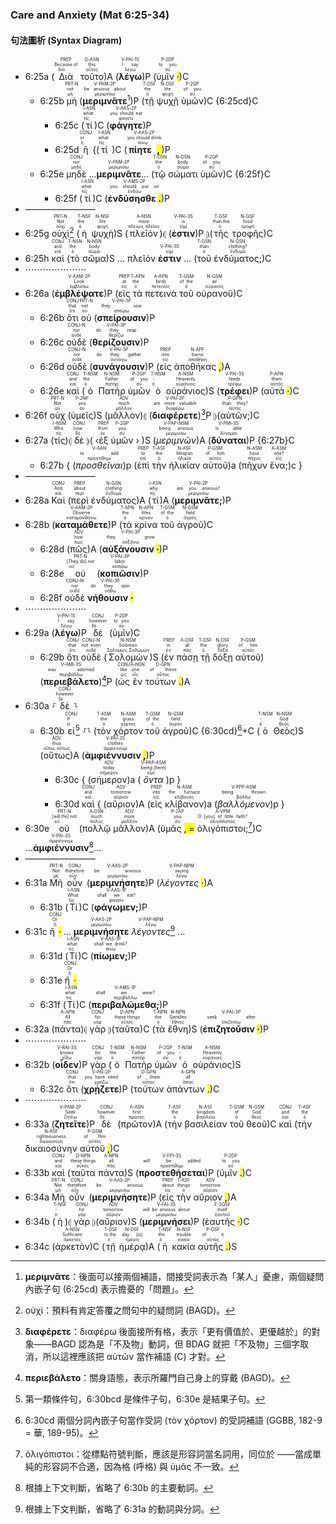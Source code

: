 
### Care and Anxiety (Mat 6:25-34)

#### 句法圖析 (Syntax Diagram)

- 6:25a (<RUBY><ruby><ruby>Διὰ<rt>διά</rt></ruby><rt>Because of</rt></ruby><rt>PREP</rt></RUBY> <RUBY><ruby><ruby>τοῦτο<rt>οὗτος</rt></ruby><rt>this</rt></ruby><rt>D-ASN</rt></RUBY>)A (<RUBY><ruby><ruby><strong><strong>λέγω</strong></strong><rt>λέγω</rt></ruby><rt>I say</rt></ruby><rt>V-PAI-1S</rt></RUBY>)P (<RUBY><ruby><ruby>ὑμῖν <mark class="pm">·</mark><rt>σύ</rt></ruby><rt>to you</rt></ruby><rt>P-2DP</rt></RUBY>)C 
	- 6:25b <RUBY><ruby><ruby>μὴ<rt>μή</rt></ruby><rt>not</rt></ruby><rt>PRT-N</rt></RUBY> (<RUBY><ruby><ruby><strong><strong>μεριμνᾶτε</strong></strong><rt>μεριμνάω</rt></ruby><rt>be anxious about</rt></ruby><rt>V-PAM-2P</rt></RUBY>[^1])P (<RUBY><ruby><ruby>τῇ<rt>ὁ</rt></ruby><rt>the</rt></ruby><rt>T-DSF</rt></RUBY> <RUBY><ruby><ruby>ψυχῇ<rt>ψυχή</rt></ruby><rt>life</rt></ruby><rt>N-DSF</rt></RUBY> <RUBY><ruby><ruby>ὑμῶν<rt>σύ</rt></ruby><rt>of you</rt></ruby><rt>P-2GP</rt></RUBY>)C {6:25cd}C
		- 6:25c (<RUBY><ruby><ruby>τί<rt>τίς</rt></ruby><rt>what</rt></ruby><rt>I-ASN</rt></RUBY>)C (<RUBY><ruby><ruby><strong><strong>φάγητε</strong></strong><rt>φαγεῖν</rt></ruby><rt>you should eat</rt></ruby><rt>V-AAS-2P</rt></RUBY>)P
		- 6:25d <RUBY><ruby><ruby>ἢ<rt>ἤ</rt></ruby><rt>or</rt></ruby><rt>CONJ</rt></RUBY> {(<RUBY><ruby><ruby>τί<rt>τίς</rt></ruby><rt>what</rt></ruby><rt>I-ASN</rt></RUBY> )C (<RUBY><ruby><ruby><strong>πίητε <mark class="pm">,</mark></strong><rt>πίνω</rt></ruby><rt>you should drink</rt></ruby><rt>V-AAS-2P</rt></RUBY>)P
	- 6:25e <RUBY><ruby><ruby>μηδὲ<rt>μηδέ</rt></ruby><rt>nor</rt></ruby><rt>CONJ</rt></RUBY> ...<RUBY><ruby><ruby><strong><strong>μεριμνᾶτε</strong></strong><rt>μεριμνάω</rt></ruby></ruby><rt>V-PAM-2P</rt></RUBY>...  (<RUBY><ruby><ruby>τῷ<rt>ὁ</rt></ruby><rt>the</rt></ruby><rt>T-DSN</rt></RUBY> <RUBY><ruby><ruby>σώματι<rt>σῶμα</rt></ruby><rt>body</rt></ruby><rt>N-DSN</rt></RUBY> <RUBY><ruby><ruby>ὑμῶν<rt>σύ</rt></ruby><rt>of you</rt></ruby><rt>P-2GP</rt></RUBY>)C {6:25f}C
		- 6:25f (<RUBY><ruby><ruby>τί<rt>τίς</rt></ruby><rt>what</rt></ruby><rt>I-ASN</rt></RUBY>)C (<RUBY><ruby><ruby><strong>ἐνδύσησθε <mark class="pm">.</mark></strong><rt>ἐνδύω</rt></ruby><rt>you should put on</rt></ruby><rt>V-AMS-2P</rt></RUBY>)P 
- ————————
- 6:25g <RUBY><ruby><ruby>οὐχὶ<rt>οὐχί</rt></ruby><rt>Not</rt></ruby><rt>PRT-N</rt></RUBY>[^2] (<RUBY><ruby><ruby>ἡ<rt>ὁ</rt></ruby><rt>the</rt></ruby><rt>T-NSF</rt></RUBY> <RUBY><ruby><ruby>ψυχὴ<rt>ψυχή</rt></ruby><rt>life</rt></ruby><rt>N-NSF</rt></RUBY>)S (<RUBY><ruby><ruby>πλεῖόν<rt>πλείων, πλεῖον</rt></ruby><rt>more</rt></ruby><rt>A-NSN</rt></RUBY>)⦇ (<RUBY><ruby><ruby><strong><strong>ἐστιν</strong></strong><rt>εἰμί</rt></ruby><rt>is</rt></ruby><rt>V-PAI-3S</rt></RUBY>)P ⦈(<RUBY><ruby><ruby>τῆς<rt>ὁ</rt></ruby><rt>than the</rt></ruby><rt>T-GSF</rt></RUBY> <RUBY><ruby><ruby>τροφῆς<rt>τροφή</rt></ruby><rt>food</rt></ruby><rt>N-GSF</rt></RUBY>)C
- 6:25h <RUBY><ruby><ruby>καὶ<rt>καί</rt></ruby><rt>and</rt></ruby><rt>CONJ</rt></RUBY> (<RUBY><ruby><ruby>τὸ<rt>ὁ</rt></ruby><rt>the</rt></ruby><rt>T-NSN</rt></RUBY> <RUBY><ruby><ruby>σῶμα<rt>σῶμα</rt></ruby><rt>body</rt></ruby><rt>N-NSN</rt></RUBY>)S ... πλεῖόν <RUBY><ruby><ruby><strong><strong>ἐστιν</strong></strong><rt>εἰμί</rt></ruby></ruby><rt>V-PAI-3S</rt></RUBY> ... (<RUBY><ruby><ruby>τοῦ<rt>ὁ</rt></ruby><rt>than</rt></ruby><rt>T-GSN</rt></RUBY> <RUBY><ruby><ruby>ἐνδύματος;<rt>ἔνδυμα</rt></ruby><rt>clothing?</rt></ruby><rt>N-GSN</rt></RUBY>)C
- ⋯⋯⋯⋯⋯⋯⋯
- 6:26a (<RUBY><ruby><ruby><strong><strong>ἐμβλέψατε</strong></strong><rt>ἐμβλέπω</rt></ruby><rt>Look</rt></ruby><rt>V-AAM-2P</rt></RUBY>)P (<RUBY><ruby><ruby>εἰς<rt>εἰς</rt></ruby><rt>at</rt></ruby><rt>PREP</rt></RUBY> <RUBY><ruby><ruby>τὰ<rt>ὁ</rt></ruby><rt>the</rt></ruby><rt>T-APN</rt></RUBY> <RUBY><ruby><ruby>πετεινὰ<rt>πετεινός</rt></ruby><rt>birds</rt></ruby><rt>A-APN</rt></RUBY> <RUBY><ruby><ruby>τοῦ<rt>ὁ</rt></ruby><rt>of the</rt></ruby><rt>T-GSM</rt></RUBY> <RUBY><ruby><ruby>οὐρανοῦ<rt>οὐρανός</rt></ruby><rt>air</rt></ruby><rt>N-GSM</rt></RUBY>)C
	- 6:26b <RUBY><ruby><ruby>ὅτι<rt>ὅτι</rt></ruby><rt>that</rt></ruby><rt>CONJ</rt></RUBY> <RUBY><ruby><ruby>οὐ<rt>οὐ</rt></ruby><rt>not</rt></ruby><rt>PRT-N</rt></RUBY> (<RUBY><ruby><ruby><strong><strong>σπείρουσιν</strong></strong><rt>σπείρω</rt></ruby><rt>they sow</rt></ruby><rt>V-PAI-3P</rt></RUBY>)P 
	- 6:26c <RUBY><ruby><ruby>οὐδὲ<rt>οὐδέ</rt></ruby><rt>nor</rt></ruby><rt>CONJ-N</rt></RUBY> (<RUBY><ruby><ruby><strong><strong>θερίζουσιν</strong></strong><rt>θερίζω</rt></ruby><rt>do they reap</rt></ruby><rt>V-PAI-3P</rt></RUBY>)P 
	- 6:26d <RUBY><ruby><ruby>οὐδὲ<rt>οὐδέ</rt></ruby><rt>nor</rt></ruby><rt>CONJ-N</rt></RUBY> (<RUBY><ruby><ruby><strong><strong>συνάγουσιν</strong></strong><rt>συνάγω</rt></ruby><rt>do they gather</rt></ruby><rt>V-PAI-3P</rt></RUBY>)P (<RUBY><ruby><ruby>εἰς<rt>εἰς</rt></ruby><rt>into</rt></ruby><rt>PREP</rt></RUBY> <RUBY><ruby><ruby>ἀποθήκας <mark class="pm">,</mark><rt>ἀποθήκη</rt></ruby><rt>barns</rt></ruby><rt>N-APF</rt></RUBY>)A
	- 6:26e <RUBY><ruby><ruby>καὶ<rt>καί</rt></ruby><rt>and</rt></ruby><rt>CONJ</rt></RUBY> (<RUBY><ruby><ruby>ὁ<rt>ὁ</rt></ruby><rt>the</rt></ruby><rt>T-NSM</rt></RUBY> <RUBY><ruby><ruby>Πατὴρ<rt>πατήρ</rt></ruby><rt>Father</rt></ruby><rt>N-NSM</rt></RUBY> <RUBY><ruby><ruby>ὑμῶν<rt>σύ</rt></ruby><rt>of you</rt></ruby><rt>P-2GP</rt></RUBY> <RUBY><ruby><ruby>ὁ<rt>ὁ</rt></ruby><rt>-</rt></ruby><rt>T-NSM</rt></RUBY> <RUBY><ruby><ruby>οὐράνιος<rt>οὐράνιος</rt></ruby><rt>Heavenly</rt></ruby><rt>A-NSM</rt></RUBY>)S (<RUBY><ruby><ruby><strong><strong>τρέφει</strong></strong><rt>τρέφω</rt></ruby><rt>feeds</rt></ruby><rt>V-PAI-3S</rt></RUBY>)P (<RUBY><ruby><ruby>αὐτά <mark class="pm">·</mark><rt>αὐτός</rt></ruby><rt>them</rt></ruby><rt>P-APN</rt></RUBY>)C 
- 6:26f <RUBY><ruby><ruby>οὐχ<rt>οὐ</rt></ruby><rt>Not</rt></ruby><rt>PRT-N</rt></RUBY> (<RUBY><ruby><ruby>ὑμεῖς<rt>σύ</rt></ruby><rt>you</rt></ruby><rt>P-2NP</rt></RUBY>)S (<RUBY><ruby><ruby>μᾶλλον<rt>μᾶλλον</rt></ruby><rt>much</rt></ruby><rt>ADV</rt></RUBY>)⦇ (<RUBY><ruby><ruby><strong><strong>διαφέρετε</strong></strong><rt>διαφέρω</rt></ruby><rt>are more valuable</rt></ruby><rt>V-PAI-2P</rt></RUBY>)[^3]P ⦈(<RUBY><ruby><ruby>αὐτῶν;<rt>αὐτός</rt></ruby><rt>than they?</rt></ruby><rt>P-GPN</rt></RUBY>)C
- 6:27a (<RUBY><ruby><ruby>τίς<rt>τίς</rt></ruby><rt>Who</rt></ruby><rt>I-NSM</rt></RUBY>)⦇ <RUBY><ruby><ruby>δὲ<rt>δέ</rt></ruby><rt>now</rt></ruby><rt>CONJ</rt></RUBY> ⦈( ‹<RUBY><ruby><ruby>ἐξ<rt>ἐκ</rt></ruby><rt>from</rt></ruby><rt>PREP</rt></RUBY> <RUBY><ruby><ruby>ὑμῶν<rt>σύ</rt></ruby><rt>you</rt></ruby><rt>P-2GP</rt></RUBY> › )S (<RUBY><ruby><ruby><em><em>μεριμνῶν</em></em><rt>μεριμνάω</rt></ruby><rt>being anxious</rt></ruby><rt>V-PAP-NSM</rt></RUBY>)A (<RUBY><ruby><ruby><strong><strong>δύναται</strong></strong><rt>δύναμαι</rt></ruby><rt>is able</rt></ruby><rt>V-PMI-3S</rt></RUBY>)P {6:27b}C
	- 6:27b { (<RUBY><ruby><ruby><em>προσθεῖναι</em><rt>προστίθημι</rt></ruby><rt>to add</rt></ruby><rt>V-AAN</rt></RUBY>)p (<RUBY><ruby><ruby>ἐπὶ<rt>ἐπί</rt></ruby><rt>to</rt></ruby><rt>PREP</rt></RUBY> <RUBY><ruby><ruby>τὴν<rt>ὁ</rt></ruby><rt>the</rt></ruby><rt>T-ASF</rt></RUBY> <RUBY><ruby><ruby>ἡλικίαν<rt>ἡλικία</rt></ruby><rt>lifespan</rt></ruby><rt>N-ASF</rt></RUBY> <RUBY><ruby><ruby>αὐτοῦ<rt>αὐτός</rt></ruby><rt>of him</rt></ruby><rt>P-GSM</rt></RUBY>)a (<RUBY><ruby><ruby>πῆχυν<rt>πῆχυς</rt></ruby><rt>hour</rt></ruby><rt>N-ASM</rt></RUBY> <RUBY><ruby><ruby>ἕνα;<rt>εἷς</rt></ruby><rt>one?</rt></ruby><rt>A-ASM</rt></RUBY>)c }
- ————————
- 6:28a <RUBY><ruby><ruby>Καὶ<rt>καί</rt></ruby><rt>And</rt></ruby><rt>CONJ</rt></RUBY> (<RUBY><ruby><ruby>περὶ<rt>περί</rt></ruby><rt>about</rt></ruby><rt>PREP</rt></RUBY> <RUBY><ruby><ruby>ἐνδύματος<rt>ἔνδυμα</rt></ruby><rt>clothing</rt></ruby><rt>N-GSN</rt></RUBY>)A (<RUBY><ruby><ruby>τί<rt>τίς</rt></ruby><rt>why</rt></ruby><rt>I-ASN</rt></RUBY>)A (<RUBY><ruby><ruby><strong>μεριμνᾶτε;</strong><rt>μεριμνάω</rt></ruby><rt>are you anxious?</rt></ruby><rt>V-PAI-2P</rt></RUBY>)P 
- 6:28b (<RUBY><ruby><ruby><strong><strong>καταμάθετε</strong></strong><rt>καταμανθάνω</rt></ruby><rt>Observe</rt></ruby><rt>V-AAM-2P</rt></RUBY>)P (<RUBY><ruby><ruby>τὰ<rt>ὁ</rt></ruby><rt>the</rt></ruby><rt>T-APN</rt></RUBY> <RUBY><ruby><ruby>κρίνα<rt>κρίνον</rt></ruby><rt>lilies</rt></ruby><rt>N-APN</rt></RUBY> <RUBY><ruby><ruby>τοῦ<rt>ὁ</rt></ruby><rt>of the</rt></ruby><rt>T-GSM</rt></RUBY> <RUBY><ruby><ruby>ἀγροῦ<rt>ἀγρός</rt></ruby><rt>field</rt></ruby><rt>N-GSM</rt></RUBY>)C 
	- 6:28d (<RUBY><ruby><ruby>πῶς<rt>πως</rt></ruby><rt>how</rt></ruby><rt>ADV</rt></RUBY>)A (<RUBY><ruby><ruby><strong>αὐξάνουσιν <mark class="pm">·</mark></strong><rt>αὐξάνω</rt></ruby><rt>they grow</rt></ruby><rt>V-PAI-3P</rt></RUBY>)P 
	- 6:28e <RUBY><ruby><ruby>οὐ<rt>οὐ</rt></ruby><rt>[They do] not</rt></ruby><rt>PRT-N</rt></RUBY> (<RUBY><ruby><ruby><strong><strong>κοπιῶσιν</strong></strong><rt>κοπιάω</rt></ruby><rt>labor</rt></ruby><rt>V-PAI-3P</rt></RUBY>)P 
	- 6:28f <RUBY><ruby><ruby>οὐδὲ<rt>οὐδέ</rt></ruby><rt>nor</rt></ruby><rt>CONJ-N</rt></RUBY> <RUBY><ruby><ruby><strong>νήθουσιν <mark class="pm">·</mark></strong><rt>νήθω</rt></ruby><rt>do they spin</rt></ruby><rt>V-PAI-3P</rt></RUBY> 
- ⋯⋯⋯⋯⋯⋯⋯
- 6:29a (<RUBY><ruby><ruby><strong><strong>λέγω</strong></strong><rt>λέγω</rt></ruby><rt>I say</rt></ruby><rt>V-PAI-1S</rt></RUBY>)P <RUBY><ruby><ruby>δὲ<rt>δέ</rt></ruby><rt>however</rt></ruby><rt>CONJ</rt></RUBY> (<RUBY><ruby><ruby>ὑμῖν<rt>σύ</rt></ruby><rt>to you</rt></ruby><rt>P-2DP</rt></RUBY>)C
	- 6:29b <RUBY><ruby><ruby>ὅτι<rt>ὅτι</rt></ruby><rt>that</rt></ruby><rt>CONJ</rt></RUBY> <RUBY><ruby><ruby>οὐδὲ<rt>οὐδέ</rt></ruby><rt>not even</rt></ruby><rt>CONJ-N</rt></RUBY> (<RUBY><ruby><ruby>Σολομὼν<rt>Σολομών, Σαλωμών</rt></ruby><rt>Solomon</rt></ruby><rt>N-NSM</rt></RUBY>)S (<RUBY><ruby><ruby>ἐν<rt>ἐν</rt></ruby><rt>in</rt></ruby><rt>PREP</rt></RUBY> <RUBY><ruby><ruby>πάσῃ<rt>πᾶς</rt></ruby><rt>all</rt></ruby><rt>A-DSF</rt></RUBY> <RUBY><ruby><ruby>τῇ<rt>ὁ</rt></ruby><rt>the</rt></ruby><rt>T-DSF</rt></RUBY> <RUBY><ruby><ruby>δόξῃ<rt>δόξα</rt></ruby><rt>glory</rt></ruby><rt>N-DSF</rt></RUBY> <RUBY><ruby><ruby>αὐτοῦ<rt>αὐτός</rt></ruby><rt>of him</rt></ruby><rt>P-GSM</rt></RUBY>) (<RUBY><ruby><ruby><strong><strong>περιεβάλετο</strong></strong><rt>περιβάλλω</rt></ruby><rt>was adorned</rt></ruby><rt>V-AMI-3S</rt></RUBY>)[^4]P (<RUBY><ruby><ruby>ὡς<rt>ὡς</rt></ruby><rt>like</rt></ruby><rt>CONJ</rt></RUBY> <RUBY><ruby><ruby>ἓν<rt>εἷς</rt></ruby><rt>one</rt></ruby><rt>A-NSN</rt></RUBY> <RUBY><ruby><ruby>τούτων <mark class="pm">.</mark><rt>οὗτος</rt></ruby><rt>of these</rt></ruby><rt>D-GPN</rt></RUBY>)A 
- 6:30a ⸉<RUBY><ruby><ruby>δὲ<rt>δέ</rt></ruby><rt>however</rt></ruby><rt>CONJ</rt></RUBY>⸊
	- 6:30b <RUBY><ruby><ruby>εἰ<rt>εἰ</rt></ruby><rt>If</rt></ruby><rt>CONJ</rt></RUBY>[^5] ⸉⸊ (<RUBY><ruby><ruby>τὸν<rt>ὁ</rt></ruby><rt>the</rt></ruby><rt>T-ASM</rt></RUBY> <RUBY><ruby><ruby>χόρτον<rt>χόρτος</rt></ruby><rt>grass</rt></ruby><rt>N-ASM</rt></RUBY> <RUBY><ruby><ruby>τοῦ<rt>ὁ</rt></ruby><rt>of the</rt></ruby><rt>T-GSM</rt></RUBY> <RUBY><ruby><ruby>ἀγροῦ<rt>ἀγρός</rt></ruby><rt>field</rt></ruby><rt>N-GSM</rt></RUBY>)C {6:30cd}[^6]+C (<RUBY><ruby><ruby>ὁ<rt>ὁ</rt></ruby><rt>-</rt></ruby><rt>T-NSM</rt></RUBY> <RUBY><ruby><ruby>Θεὸς<rt>θεός</rt></ruby><rt>God</rt></ruby><rt>N-NSM</rt></RUBY>)S (<RUBY><ruby><ruby>οὕτως<rt>οὕτω, οὕτως</rt></ruby><rt>thus</rt></ruby><rt>ADV</rt></RUBY>)A (<RUBY><ruby><ruby><strong>ἀμφιέννυσιν <mark class="pm">,</mark></strong><rt>ἀμφιέννυμι</rt></ruby><rt>clothes</rt></ruby><rt>V-PAI-3S</rt></RUBY>)P
		- 6:30c { (<RUBY><ruby><ruby>σήμερον<rt>σήμερον</rt></ruby><rt>today</rt></ruby><rt>ADV</rt></RUBY>)a (<RUBY><ruby><ruby><em>ὄντα</em><rt>εἰμί</rt></ruby><rt>being [here]</rt></ruby><rt>V-PAP-ASM</rt></RUBY>)p }
		- 6:30d <RUBY><ruby><ruby>καὶ<rt>καί</rt></ruby><rt>and</rt></ruby><rt>CONJ</rt></RUBY> { (<RUBY><ruby><ruby>αὔριον<rt>αὔριον</rt></ruby><rt>tomorrow</rt></ruby><rt>ADV</rt></RUBY>)A (<RUBY><ruby><ruby>εἰς<rt>εἰς</rt></ruby><rt>into</rt></ruby><rt>PREP</rt></RUBY> <RUBY><ruby><ruby>κλίβανον<rt>κλίβανος</rt></ruby><rt>the furnace</rt></ruby><rt>N-ASM</rt></RUBY>)a (<RUBY><ruby><ruby><em><em>βαλλόμενον</em></em><rt>βάλλω</rt></ruby><rt>being thrown</rt></ruby><rt>V-PPP-ASM</rt></RUBY>)p }
- 6:30e <RUBY><ruby><ruby>οὐ<rt>οὐ</rt></ruby><rt>[will He] not</rt></ruby><rt>PRT-N</rt></RUBY> (<RUBY><ruby><ruby>πολλῷ<rt>πολύς</rt></ruby><rt>much</rt></ruby><rt>A-DSN</rt></RUBY> <RUBY><ruby><ruby>μᾶλλον<rt>μᾶλλον</rt></ruby><rt>more</rt></ruby><rt>ADV</rt></RUBY>)A (<RUBY><ruby><ruby>ὑμᾶς <mark class="pm">, =</mark><rt>σύ</rt></ruby><rt>you</rt></ruby><rt>P-2AP</rt></RUBY> <RUBY><ruby><ruby>ὀλιγόπιστοι;<rt>ὀλιγόπιστος</rt></ruby><rt>O [you] of little faith?</rt></ruby><rt>A-VPM</rt></RUBY>[^8])C ...<RUBY><ruby><ruby><strong>ἀμφιέννυσιν </strong><rt>ἀμφιέννυμι</rt></ruby></ruby><rt>V-PAI-3S</rt></RUBY>[^7]... 
- ————————
- 6:31a <RUBY><ruby><ruby>Μὴ<rt>μή</rt></ruby><rt>Not</rt></ruby><rt>PRT-N</rt></RUBY> <RUBY><ruby><ruby>οὖν<rt>οὖν</rt></ruby><rt>therefore</rt></ruby><rt>CONJ</rt></RUBY> (<RUBY><ruby><ruby><strong><strong>μεριμνήσητε</strong></strong><rt>μεριμνάω</rt></ruby><rt>be anxious</rt></ruby><rt>V-AAS-2P</rt></RUBY>)P (<RUBY><ruby><ruby><em>λέγοντες <mark class="pm">·</mark></em><rt>λέγω</rt></ruby><rt>saying</rt></ruby><rt>V-PAP-NPM</rt></RUBY>)A
	- 6:31b (<RUBY><ruby><ruby>Τί<rt>τίς</rt></ruby><rt>What</rt></ruby><rt>I-ASN</rt></RUBY>)C (<RUBY><ruby><ruby><strong>φάγωμεν;</strong><rt>φαγεῖν</rt></ruby><rt>shall we eat?</rt></ruby><rt>V-AAS-1P</rt></RUBY>)P
- 6:31c <RUBY><ruby><ruby>ἤ <mark class="pm">·</mark><rt>ἤ</rt></ruby><rt>Or</rt></ruby><rt>CONJ</rt></RUBY> ... <RUBY><ruby><ruby><strong><strong>μεριμνήσητε</strong></strong><rt>μεριμνάω</rt></ruby></ruby><rt>V-AAS-2P</rt></RUBY> <RUBY><ruby><ruby><em>λέγοντες </em><rt>λέγω</rt></ruby></ruby><rt>V-PAP-NPM</rt></RUBY>[^9] ...
	- 6:31d (<RUBY><ruby><ruby>Τί<rt>τίς</rt></ruby><rt>what</rt></ruby><rt>I-ASN</rt></RUBY>)C (<RUBY><ruby><ruby><strong>πίωμεν;</strong><rt>πίνω</rt></ruby><rt>shall we drink?</rt></ruby><rt>V-AAS-1P</rt></RUBY>)P 
	- 6:31e <RUBY><ruby><ruby>ἤ <mark class="pm">·</mark><rt>ἤ</rt></ruby><rt>Or</rt></ruby><rt>CONJ</rt></RUBY> 
	- 6:31f (<RUBY><ruby><ruby>Τί<rt>τίς</rt></ruby><rt>what</rt></ruby><rt>I-ASN</rt></RUBY>)C (<RUBY><ruby><ruby><strong>περιβαλώμεθα;</strong><rt>περιβάλλω</rt></ruby><rt>shall we wear?</rt></ruby><rt>V-AMS-1P</rt></RUBY>)P 
- 6:32a (<RUBY><ruby><ruby>πάντα<rt>πᾶς</rt></ruby><rt>All</rt></ruby><rt>A-APN</rt></RUBY>)⦇ <RUBY><ruby><ruby>γὰρ<rt>γάρ</rt></ruby><rt>for</rt></ruby><rt>CONJ</rt></RUBY> ⦈(<RUBY><ruby><ruby>ταῦτα<rt>οὗτος</rt></ruby><rt>these things</rt></ruby><rt>D-APN</rt></RUBY>)C (<RUBY><ruby><ruby>τὰ<rt>ὁ</rt></ruby><rt>the</rt></ruby><rt>T-NPN</rt></RUBY> <RUBY><ruby><ruby>ἔθνη<rt>ἔθνος</rt></ruby><rt>Gentiles</rt></ruby><rt>N-NPN</rt></RUBY>)S (<RUBY><ruby><ruby><strong>ἐπιζητοῦσιν <mark class="pm">·</mark></strong><rt>ἐπιζητέω</rt></ruby><rt>seek after</rt></ruby><rt>V-PAI-3P</rt></RUBY>)P 
- ⋯⋯⋯⋯⋯⋯⋯
- 6:32b (<RUBY><ruby><ruby><strong><strong>οἶδεν</strong></strong><rt>εἴδω</rt></ruby><rt>knows</rt></ruby><rt>V-RAI-3S</rt></RUBY>)P <RUBY><ruby><ruby>γὰρ<rt>γάρ</rt></ruby><rt>for</rt></ruby><rt>CONJ</rt></RUBY> (<RUBY><ruby><ruby>ὁ<rt>ὁ</rt></ruby><rt>the</rt></ruby><rt>T-NSM</rt></RUBY> <RUBY><ruby><ruby>Πατὴρ<rt>πατήρ</rt></ruby><rt>Father</rt></ruby><rt>N-NSM</rt></RUBY> <RUBY><ruby><ruby>ὑμῶν<rt>σύ</rt></ruby><rt>of you</rt></ruby><rt>P-2GP</rt></RUBY> <RUBY><ruby><ruby>ὁ<rt>ὁ</rt></ruby><rt>-</rt></ruby><rt>T-NSM</rt></RUBY> <RUBY><ruby><ruby>οὐράνιος<rt>οὐράνιος</rt></ruby><rt>Heavenly</rt></ruby><rt>A-NSM</rt></RUBY>)S
	- 6:32c <RUBY><ruby><ruby>ὅτι<rt>ὅτι</rt></ruby><rt>that</rt></ruby><rt>CONJ</rt></RUBY> (<RUBY><ruby><ruby><strong><strong>χρῄζετε</strong></strong><rt>χρῄζω</rt></ruby><rt>you have need</rt></ruby><rt>V-PAI-2P</rt></RUBY>)P (<RUBY><ruby><ruby>τούτων<rt>οὗτος</rt></ruby><rt>of them</rt></ruby><rt>D-GPN</rt></RUBY> <RUBY><ruby><ruby>ἁπάντων <mark class="pm">.</mark><rt>ἅπας</rt></ruby><rt>all</rt></ruby><rt>A-GPN</rt></RUBY>)C 
- ⋯⋯⋯⋯⋯⋯⋯
- 6:33a (<RUBY><ruby><ruby><strong><strong>ζητεῖτε</strong></strong><rt>ζητέω</rt></ruby><rt>Seek</rt></ruby><rt>V-PAM-2P</rt></RUBY>)P <RUBY><ruby><ruby>δὲ<rt>δέ</rt></ruby><rt>however</rt></ruby><rt>CONJ</rt></RUBY> (<RUBY><ruby><ruby>πρῶτον<rt>πρῶτος</rt></ruby><rt>first</rt></ruby><rt>A-ASN</rt></RUBY>)A (<RUBY><ruby><ruby>τὴν<rt>ὁ</rt></ruby><rt>the</rt></ruby><rt>T-ASF</rt></RUBY> <RUBY><ruby><ruby>βασιλείαν<rt>βασιλεία</rt></ruby><rt>kingdom</rt></ruby><rt>N-ASF</rt></RUBY> <RUBY><ruby><ruby>τοῦ<rt>ὁ</rt></ruby><rt>of</rt></ruby><rt>T-GSM</rt></RUBY> <RUBY><ruby><ruby>θεοῦ<rt>θεός</rt></ruby><rt>God</rt></ruby><rt>N-GSM</rt></RUBY>)C <RUBY><ruby><ruby>καὶ<rt>καί</rt></ruby><rt>and</rt></ruby><rt>CONJ</rt></RUBY> (<RUBY><ruby><ruby>τὴν<rt>ὁ</rt></ruby><rt>the</rt></ruby><rt>T-ASF</rt></RUBY> <RUBY><ruby><ruby>δικαιοσύνην<rt>δικαιοσύνη</rt></ruby><rt>righteousness</rt></ruby><rt>N-ASF</rt></RUBY> <RUBY><ruby><ruby>αὐτοῦ <mark class="pm">,</mark><rt>αὐτός</rt></ruby><rt>of Him</rt></ruby><rt>P-GSM</rt></RUBY>)C
- 6:33b <RUBY><ruby><ruby>καὶ<rt>καί</rt></ruby><rt>and</rt></ruby><rt>CONJ</rt></RUBY> (<RUBY><ruby><ruby>ταῦτα<rt>οὗτος</rt></ruby><rt>these things</rt></ruby><rt>D-NPN</rt></RUBY> <RUBY><ruby><ruby>πάντα<rt>πᾶς</rt></ruby><rt>all</rt></ruby><rt>A-NPN</rt></RUBY>)S (<RUBY><ruby><ruby><strong><strong>προστεθήσεται</strong></strong><rt>προστίθημι</rt></ruby><rt>will be added</rt></ruby><rt>V-FPI-3S</rt></RUBY>)P (<RUBY><ruby><ruby>ὑμῖν <mark class="pm">.</mark><rt>σύ</rt></ruby><rt>to you</rt></ruby><rt>P-2DP</rt></RUBY>)C
- 6:34a  <RUBY><ruby><ruby>Μὴ<rt>μή</rt></ruby><rt>Not</rt></ruby><rt>PRT-N</rt></RUBY> <RUBY><ruby><ruby>οὖν<rt>οὖν</rt></ruby><rt>therefore</rt></ruby><rt>CONJ</rt></RUBY> (<RUBY><ruby><ruby><strong><strong>μεριμνήσητε</strong></strong><rt>μεριμνάω</rt></ruby><rt>be anxious</rt></ruby><rt>V-AAS-2P</rt></RUBY>)P (<RUBY><ruby><ruby>εἰς<rt>εἰς</rt></ruby><rt>about</rt></ruby><rt>PREP</rt></RUBY> <RUBY><ruby><ruby>τὴν<rt>ὁ</rt></ruby><rt>things</rt></ruby><rt>T-ASF</rt></RUBY> <RUBY><ruby><ruby>αὔριον <mark class="pm">,</mark><rt>αὔριον</rt></ruby><rt>tomorrow</rt></ruby><rt>ADV</rt></RUBY>)A 
- 6:34b (<RUBY><ruby><ruby>ἡ<rt>ὁ</rt></ruby><rt>-</rt></ruby><rt>T-NSF</rt></RUBY>)⦇ <RUBY><ruby><ruby>γὰρ<rt>γάρ</rt></ruby><rt>for</rt></ruby><rt>CONJ</rt></RUBY> ⦈(<RUBY><ruby><ruby>αὔριον<rt>αὔριον</rt></ruby><rt>tomorrow</rt></ruby><rt>ADV</rt></RUBY>)S (<RUBY><ruby><ruby><strong><strong>μεριμνήσει</strong></strong><rt>μεριμνάω</rt></ruby><rt>will be anxious about</rt></ruby><rt>V-FAI-3S</rt></RUBY>)P (<RUBY><ruby><ruby>ἑαυτῆς <mark class="pm">·</mark><rt>ἑαυτοῦ</rt></ruby><rt>itself</rt></ruby><rt>F-3GSF</rt></RUBY>)C 
- 6:34c (<RUBY><ruby><ruby>ἀρκετὸν<rt>ἀρκετός</rt></ruby><rt>Sufficient</rt></ruby><rt>A-NSN</rt></RUBY>)C (<RUBY><ruby><ruby>τῇ<rt>ὁ</rt></ruby><rt>to the</rt></ruby><rt>T-DSF</rt></RUBY> <RUBY><ruby><ruby>ἡμέρᾳ<rt>ἡμέρα</rt></ruby><rt>day [is]</rt></ruby><rt>N-DSF</rt></RUBY>)A (<RUBY><ruby><ruby>ἡ<rt>ὁ</rt></ruby><rt>the</rt></ruby><rt>T-NSF</rt></RUBY> <RUBY><ruby><ruby>κακία<rt>κακία</rt></ruby><rt>trouble</rt></ruby><rt>N-NSF</rt></RUBY> <RUBY><ruby><ruby>αὐτῆς <mark class="pm">.</mark><rt>αὐτός</rt></ruby><rt>of it</rt></ruby><rt>P-GSF</rt></RUBY>)S

[^1]: **μεριμνᾶτε**：後面可以接兩個補語，間接受詞表示為「某人」憂慮，兩個疑問內嵌子句 (6:25cd) 表示擔憂的「問題」。
[^2]: οὐχὶ：預料有肯定答覆之問句中的疑問詞 (BAGD)。
[^3]: **διαφέρετε**：διαφέρω 後面接所有格，表示「更有價值於、更優越於」的對象——BAGD 認為是「不及物」動詞，但 BDAG 就把「不及物」三個字取消，所以這裡應該把 αὐτῶν 當作補語 (C) 才對。
[^4]: **περιεβάλετο**：關身語態，表示所羅門自己身上的穿戴 (BAGD)。
[^5]: 第一類條件句，6:30bcd 是條件子句，6:30e 是結果子句。
[^6]: 6:30cd 兩個分詞內嵌子句當作受詞 (τὸν χόρτον) 的受詞補語 (GGBB, 182-9 = 華, 189-95)。
[^7]: 根據上下文判斷，省略了 6:30b 的主要動詞。
[^8]: ὀλιγόπιστοι：從標點符號判斷，應該是形容詞當名詞用，同位於 ——當成單純的形容詞不合適，因為格 (呼格) 與 ὑμᾶς 不一致。
[^9]: 根據上下文判斷，省略了 6:31a 的動詞與分詞。